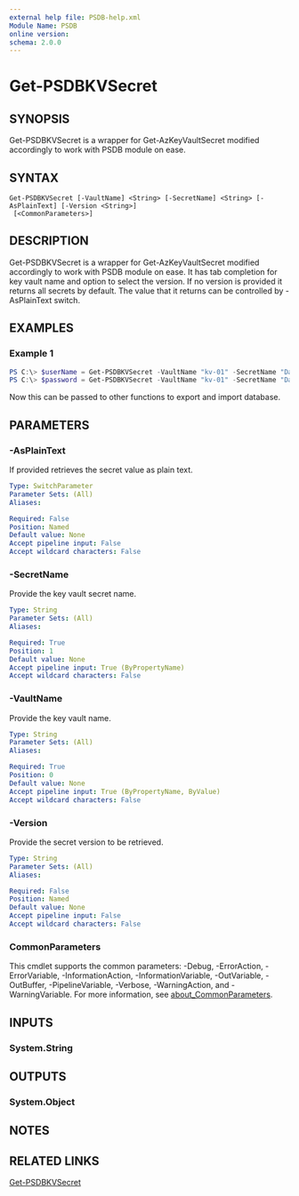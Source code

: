 ```yaml
---
external help file: PSDB-help.xml
Module Name: PSDB
online version:
schema: 2.0.0
---
```


# Get-PSDBKVSecret

## SYNOPSIS

Get-PSDBKVSecret is a wrapper for Get-AzKeyVaultSecret modified accordingly to work with PSDB module on ease.

## SYNTAX

```
Get-PSDBKVSecret [-VaultName] <String> [-SecretName] <String> [-AsPlainText] [-Version <String>]
 [<CommonParameters>]
```

## DESCRIPTION

Get-PSDBKVSecret is a wrapper for Get-AzKeyVaultSecret modified accordingly to work with PSDB module on ease. It has tab completion for key vault name and option to select the version. If no version is provided it returns all secrets by default. The value that it returns can be controlled by -AsPlainText switch.

## EXAMPLES

### Example 1

```powershell
PS C:\> $userName = Get-PSDBKVSecret -VaultName "kv-01" -SecretName "DatabaseUsername" -AsPlainText
PS C:\> $password = Get-PSDBKVSecret -VaultName "kv-01" -SecretName "DatabasePassword"
```

Now this can be passed to other functions to export and import database.

## PARAMETERS

### -AsPlainText

If provided retrieves the secret value as plain text.

```yaml
Type: SwitchParameter
Parameter Sets: (All)
Aliases:

Required: False
Position: Named
Default value: None
Accept pipeline input: False
Accept wildcard characters: False
```

### -SecretName

Provide the key vault secret name.

```yaml
Type: String
Parameter Sets: (All)
Aliases:

Required: True
Position: 1
Default value: None
Accept pipeline input: True (ByPropertyName)
Accept wildcard characters: False
```

### -VaultName

Provide the key vault name.

```yaml
Type: String
Parameter Sets: (All)
Aliases:

Required: True
Position: 0
Default value: None
Accept pipeline input: True (ByPropertyName, ByValue)
Accept wildcard characters: False
```

### -Version

Provide the secret version to be retrieved.

```yaml
Type: String
Parameter Sets: (All)
Aliases:

Required: False
Position: Named
Default value: None
Accept pipeline input: False
Accept wildcard characters: False
```

### CommonParameters
This cmdlet supports the common parameters: -Debug, -ErrorAction, -ErrorVariable, -InformationAction, -InformationVariable, -OutVariable, -OutBuffer, -PipelineVariable, -Verbose, -WarningAction, and -WarningVariable. For more information, see [about_CommonParameters](http://go.microsoft.com/fwlink/?LinkID=113216).

## INPUTS

### System.String

## OUTPUTS

### System.Object

## NOTES

## RELATED LINKS

[Get-PSDBKVSecret](https://github.com/hkarthik7/PSDB/blob/master/docs/Get-PSDBKVSecret.md)